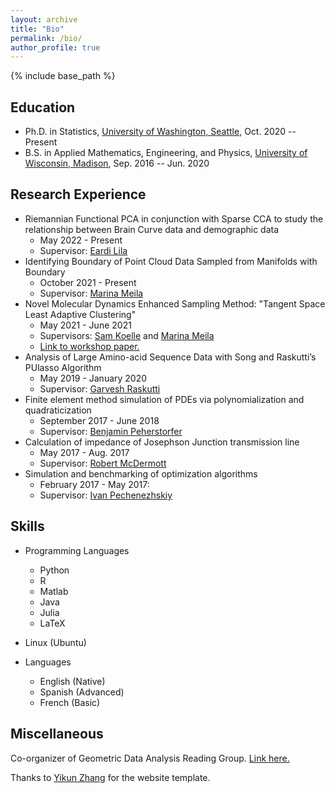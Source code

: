 ```yaml
---
layout: archive
title: "Bio"
permalink: /bio/
author_profile: true
---
```


{% include base_path %}

Education
-----------
* Ph.D. in Statistics, [University of Washington, Seattle](http://www.washington.edu/), Oct. 2020 -- Present
* B.S. in Applied Mathematics, Engineering, and Physics, [University of Wisconsin, Madison](https://www.wisc.edu/), Sep. 2016 -- Jun. 2020


Research Experience
-----------
* Riemannian Functional PCA in conjunction with Sparse CCA to study the relationship between Brain Curve data and demographic data
  * May 2022 - Present
  * Supervisor: [Eardi Lila](http://faculty.washington.edu/elila/)
* Identifying Boundary of Point Cloud Data Sampled from Manifolds with Boundary
  * October 2021 - Present
  * Supervisor: [Marina Meila](https://sites.stat.washington.edu/mmp/)
* Novel Molecular Dynamics Enhanced Sampling Method: "Tangent Space Least Adaptive Clustering"
  * May 2021 - June 2021
  * Supervisors: [Sam Koelle](https://sjkoelle.github.io/) and [Marina Meila](https://sites.stat.washington.edu/mmp/)
  * [Link to workshop paper.](https://openreview.net/forum?id=00thAjcutwh)
* Analysis of Large Amino-acid Sequence Data with Song and Raskutti’s PUlasso Algorithm
  * May 2019 - January 2020
  * Supervisor: [Garvesh Raskutti](https://pages.cs.wisc.edu/~raskutti/)
* Finite element method simulation of PDEs via polynomialization and quadraticization
  * September 2017 - June 2018
  * Supervisor: [Benjamin Peherstorfer](https://cims.nyu.edu/~pehersto/index.html)
* Calculation of impedance of Josephson Junction transmission line
  * May 2017 - Aug. 2017
  * Supervisor: [Robert McDermott](https://www.physics.wisc.edu/directory/mcdermott-robert-f/)
* Simulation and benchmarking of optimization algorithms
  * February 2017 - May 2017: 
  * Supervisor: [Ivan Pechenezhskiy](https://thecollege.syr.edu/people/faculty/ivan-pechenezhskiy/)

<!--
Teaching Experience
-----------
   <ul>{% for post in site.teaching %}
      {% include archive-single-cv.html %}
   {% endfor %}</ul>
-->
   

Skills
-----------
* Programming Languages
  * Python
  * R
  * Matlab
  * Java
  * Julia
  * LaTeX
* Linux (Ubuntu)

* Languages
  * English (Native)
  * Spanish (Advanced)
  * French (Basic)

<!--
Publications
======
  <ul>{% for post in site.publications %}
    {% include archive-single-cv.html %}
  {% endfor %}</ul>
-->

Miscellaneous
-----------
Co-organizer of Geometric Data Analysis Reading Group. [Link here.](https://uwgeometry.github.io/index)

Thanks to [Yikun Zhang](https://zhangyk8.github.io/) for the website template.

  
